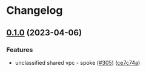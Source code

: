 # Changelog

## [0.1.0](https://github.com/GoogleCloudPlatform/pubsec-declarative-toolkit/compare/solutions/project/spoke-unclass-env-v0.0.1...solutions/project/spoke-unclass-env/0.1.0) (2023-04-06)


### Features

* unclassified shared vpc - spoke ([#305](https://github.com/GoogleCloudPlatform/pubsec-declarative-toolkit/issues/305)) ([ce7c74a](https://github.com/GoogleCloudPlatform/pubsec-declarative-toolkit/commit/ce7c74ab7eb4c1f3a6e65da0b3b71015b0b9ac98))
